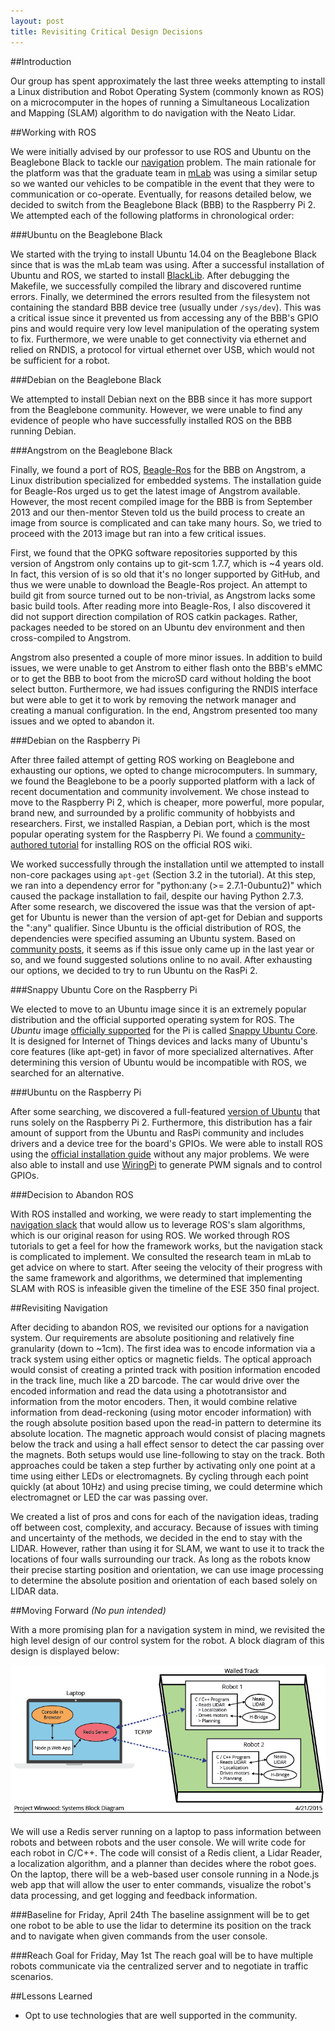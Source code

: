 ```yaml
---
layout: post
title: Revisiting Critical Design Decisions
---
```


##Introduction

Our group has spent approximately the last three weeks attempting to install a Linux distribution and Robot Operating System (commonly known as ROS) on a microcomputer in the hopes of running a Simultaneous Localization and Mapping (SLAM) algorithm to do navigation with the Neato Lidar.

##Working with ROS

We were initially advised by our professor to use ROS and Ubuntu on the Beaglebone Black to tackle our [navigation](2015/03/25/project-proposal.html#methodology) problem. The main rationale for the platform was that the graduate team in [mLab](http://mlab.seas.upenn.edu) was using a similar setup so we wanted our vehicles to be compatible in the event that they were to communication or co-operate. Eventually, for reasons detailed below, we decided to switch from the Beaglebone Black (BBB) to the Raspberry Pi 2. We attempted each of the following platforms in chronological order:

###Ubuntu on the Beaglebone Black

We started with the trying to install Ubuntu 14.04 on the Beaglebone Black since that is was the mLab team was using. After a successful installation of Ubuntu and ROS, we started to install [BlackLib](http://blacklib.yigityuce.com/). After debugging the Makefile, we successfully compiled the library and discovered runtime errors. Finally, we determined the errors resulted from the filesystem not containing the standard BBB device tree (usually under `/sys/dev`). This was a critical issue since it prevented us from accessing any of the BBB's GPIO pins and would require very low level manipulation of the operating system to fix. Furthermore, we were unable to get connectivity via ethernet and relied on RNDIS, a protocol for virtual ethernet over USB, which would not be sufficient for a robot.

###Debian on the Beaglebone Black

We attempted to install Debian next on the BBB since it has more support from the Beaglebone community. However, we were unable to find any evidence of people who have successfully installed ROS on the BBB running Debian.

###Angstrom on the Beaglebone Black

Finally, we found a port of ROS, [Beagle-Ros](https://github.com/vmayoral/beagle-ros) for the BBB on Angstrom, a Linux distribution specialized for embedded systems. The installation guide for Beagle-Ros urged us to get the latest image of Angstrom available. However, the most recent compiled image for the BBB is from September 2013 and our then-mentor Steven told us the build process to create an image from source is complicated and can take many hours. So, we tried to proceed with the 2013 image but ran into a few critical issues.

First, we found that the OPKG software repositories supported by this version of Angstrom only contains up to git-scm 1.7.7, which is ~4 years old. In fact, this version of is so old that it's no longer supported by GitHub, and thus we were unable to download the Beagle-Ros project. An attempt to build git from source turned out to be non-trivial, as Angstrom lacks some basic build tools. After reading more into Beagle-Ros, I also discovered it did not support direction compilation of ROS catkin packages. Rather, packages needed to be stored on an Ubuntu dev environment and then cross-compiled to Angstrom.

Angstrom also presented a couple of more minor issues. In addition to build issues, we were unable to get Anstrom to either flash onto the BBB's eMMC or to get the BBB to boot from the microSD card without holding the boot select button. Furthermore, we had issues configuring the RNDIS interface but were able to get it to work by removing the network manager and creating a manual configuration. In the end, Angstrom presented too many issues and we opted to abandon it.

###Debian on the Raspberry Pi

After three failed attempt of getting ROS working on Beaglebone and exhausting our options, we opted to change microcomputers. In summary, we found the Beaglebone to be a poorly supported platform with a lack of recent documentation and community involvement. We chose instead to move to the Raspberry Pi 2, which is cheaper, more powerful, more popular, brand new, and surrounded by a prolific community of hobbyists and researchers. First, we installed Raspian, a Debian port, which is the most popular operating system for the Raspberry Pi. We found a [community-authored tutorial](http://wiki.ros.org/ROSberryPi/Installing%20ROS%20Indigo%20on%20Raspberry%20Pi) for installing ROS on the official ROS wiki.

We worked successfully through the installation until we attempted to install non-core packages using `apt-get` (Section 3.2 in the tutorial). At this step, we ran into a dependency error for "python:any (>= 2.7.1-0ubuntu2)" which caused the package installation to fail, despite our having Python 2.7.3. After some research, we discovered the issue was that the version of apt-get for Ubuntu is newer than the version of apt-get for Debian and supports the ":any" qualifier. Since Ubuntu is the official distribution of ROS, the dependencies were specified assuming an Ubuntu system. Based on [community posts](http://answers.ros.org/question/192250/raspberry-pi-with-ros-indigo-or-any-new-release-of-ros/), it seems as if this issue only came up in the last year or so, and we found suggested solutions online to no avail. After exhausting our options, we decided to try to run Ubuntu on the RasPi 2.

###Snappy Ubuntu Core on the Raspberry Pi

We elected to move to an Ubuntu image since it is an extremely popular distribution and the official supported operating system for ROS. The *Ubuntu* image [officially supported](https://www.raspberrypi.org/downloads/) for the Pi is called [Snappy Ubuntu Core](http://developer.ubuntu.com/en/snappy/). It is designed for Internet of Things devices and lacks many of Ubuntu's core features (like apt-get) in favor of more specialized alternatives. After determining this version of Ubuntu would be incompatible with ROS, we searched for an alternative.

###Ubuntu on the Raspberry Pi

After some searching, we discovered a full-featured [version of Ubuntu](https://wiki.ubuntu.com/ARM/RaspberryPi) that runs solely on the Raspberry Pi 2. Furthermore, this distribution has a fair amount of support from the Ubuntu and RasPi community and includes drivers and a device tree for the board's GPIOs. We were able to install ROS using the [official installation guide](http://wiki.ros.org/ROS/Tutorials/InstallingandConfiguringROSEnvironment) without any major problems. We were also able to install and use [WiringPi](http://wiringpi.com/) to generate PWM signals and to control GPIOs.

###Decision to Abandon ROS

With ROS installed and working, we were ready to start implementing the [navigation slack](http://wiki.ros.org/navigation/) that would allow us to leverage ROS's slam algorithms, which is our original reason for using ROS. We worked through ROS tutorials to get a feel for how the framework works, but the navigation stack is complicated to implement. We consulted the research team in mLab to get advice on where to start. After seeing the velocity of their progress with the same framework and algorithms, we determined that implementing SLAM with ROS is infeasible given the timeline of the ESE 350 final project.

##Revisiting Navigation

After deciding to abandon ROS, we revisited our options for a navigation system. Our requirements are absolute positioning and relatively fine granularity (down to ~1cm). The first idea was to encode information via a track system using either optics or magnetic fields. The optical approach would consist of creating a printed track with position information encoded in the track line, much like a 2D barcode. The car would drive over the encoded information and read the data using a phototransistor and information from the motor encoders. Then, it would combine relative information from dead-reckoning (using motor encoder information) with the rough absolute position based upon the read-in pattern to determine its absolute location. The magnetic approach would consist of placing magnets below the track and using a hall effect sensor to detect the car passing over the magnets. Both setups would use line-following to stay on the track. Both approaches could be taken a step further by activating only one point at a time using either LEDs or electromagnets. By cycling through each point quickly (at about 10Hz) and using precise timing, we could determine which electromagnet or LED the car was passing over.

We created a list of pros and cons for each of the navigation ideas, trading off between cost, complexity, and accuracy. Because of issues with timing and uncertainty of the methods, we decided in the end to stay with the LIDAR. However, rather than using it for SLAM, we want to use it to track the locations of four walls surrounding our track. As long as the robots know their precise starting position and orientation, we can use image processing to determine the absolute position and orientation of each based solely on LIDAR data.

##Moving Forward
*(No pun intended)*

With a more promising plan for a navigation system in mind, we revisited the high level design of our control system for the robot. A block diagram of this design is displayed below:

![Block Diagram](/images/block-diagram-4-21.png)

We will use a Redis server running on a laptop to pass information between robots and between robots and the user console. We will write code for each robot in C/C++. The code will consist of a Redis client, a Lidar Reader, a localization algorithm, and a planner than decides where the robot goes. On the laptop, there will be a web-based user console running in a Node.js web app that will allow the user to enter commands, visualize the robot's data processing, and get logging and feedback information.

###Baseline for Friday, April 24th
The baseline assignment will be to get one robot to be able to use the lidar to determine its position on the track and to navigate when given commands from the user console.

###Reach Goal for Friday, May 1st
The reach goal will be to have multiple robots communicate via the centralized server and to negotiate in traffic scenarios.

##Lessons Learned
 - Opt to use technologies that are well supported in the community.
